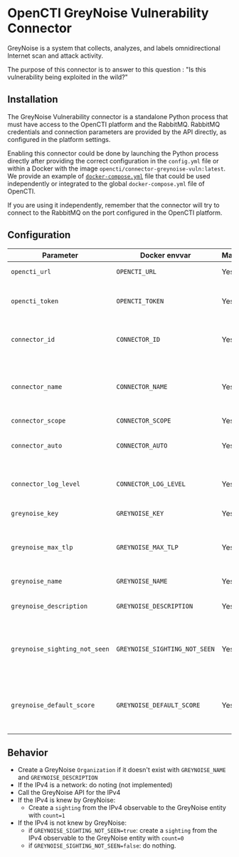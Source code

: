 # OpenCTI GreyNoise Vulnerability Connector

GreyNoise is a system that collects, analyzes, and labels omnidirectional Internet scan and attack activity.

The purpose of this connector is to answer to this question : "Is this vulnerability being exploited in the wild?"

## Installation

The GreyNoise Vulnerability connector is a standalone Python process that must have access to the OpenCTI platform and the RabbitMQ. RabbitMQ credentials and connection parameters are provided by the API directly, as configured in the platform settings.

Enabling this connector could be done by launching the Python process directly after providing the correct configuration in the `config.yml` file or within a Docker with the image `opencti/connector-greynoise-vuln:latest`. We provide an example of [`docker-compose.yml`](docker-compose.yml) file that could be used independently or integrated to the global `docker-compose.yml` file of OpenCTI.

If you are using it independently, remember that the connector will try to connect to the RabbitMQ on the port configured in the OpenCTI platform.

## Configuration


| Parameter                              | Docker envvar                          | Mandatory  | Description                                                                                                               |
|----------------------------------------|----------------------------------------|------------|---------------------------------------------------------------------------------------------------------------------------|
| `opencti_url`                          | `OPENCTI_URL`                          | Yes        | The URL of the OpenCTI platform.                                                                                          |
| `opencti_token`                        | `OPENCTI_TOKEN`                        | Yes        | The default admin token configured in the OpenCTI platform parameters file.                                               |
| `connector_id`                         | `CONNECTOR_ID`                         | Yes        | A valid arbitrary `UUIDv4` that must be unique for this connector.                                                        |
| `connector_name`                       | `CONNECTOR_NAME`                       | Yes        | The name of the GreyNoise connector instance, to identify it if you have multiple GreyNoise connectors.                   |
| `connector_scope`                      | `CONNECTOR_SCOPE`                      | Yes        | Must be `ipv4-addr`.                                                                                                      |
| `connector_auto`	                      | `CONNECTOR_AUTO`                       | Yes        | Must be `true` or `false` to enable or disable auto-enrichment of observables                                             |
| `connector_log_level`                  | `CONNECTOR_LOG_LEVEL`                  | Yes        | The log level for this connector, could be `debug`, `info`, `warn` or `error` (less verbose).                             |
| `greynoise_key`                        | `GREYNOISE_KEY`                        | Yes        | The GreyNoise API key .                                                                                                   |
| `greynoise_max_tlp`                    | `GREYNOISE_MAX_TLP`                    | Yes        | Do not send any data to GreyNoise if the TLP of the observable is greater than GREYNOISE_MAX_TLP                          |
| `greynoise_name`	                      | `GREYNOISE_NAME`                       | Yes        | The GreyNoise organization name                                                                                           |
| `greynoise_description`                | `GREYNOISE_DESCRIPTION`                | Yes        | The GreyNoise organization description                                                                                    |
| `greynoise_sighting_not_seen`          | `GREYNOISE_SIGHTING_NOT_SEEN`          | Yes        | Must be `true` or `false` to enable or disable the creation of a sighting with `count=0` when an IP has not been seen.    |
| `greynoise_default_score`              | `GREYNOISE_DEFAULT_SCORE`              | Yes        | Default_score allows you to add a default score for an indicator and its observable (a number between 1 and 100)          | 


## Behavior

- Create a GreyNoise `Organization` if it doesn't exist with `GREYNOISE_NAME`  and `GREYNOISE_DESCRIPTION`
- If the IPv4 is a network: do noting (not implemented)
- Call the GreyNoise API for the IPv4
- If the IPv4 is knew by GreyNoise:
  - Create a `sighting` from the IPv4 observable to the GreyNoise entity with `count=1`
- If the IPv4 is not knew by GreyNoise:
  - if `GREYNOISE_SIGHTING_NOT_SEEN=true`: create a `sighting` from the IPv4 observable to the GreyNoise entity with `count=0`
  - if `GREYNOISE_SIGHTING_NOT_SEEN=false`: do nothing.
